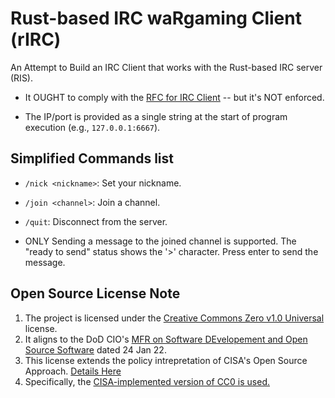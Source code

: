 Rust-based IRC waRgaming Client (rIRC)
======================================
An Attempt to Build an IRC Client that works with the Rust-based IRC server (RIS).

* It OUGHT to comply with the [RFC for IRC Client](https://www.rfc-editor.org/rfc/rfc2812.txt) -- but it's NOT enforced.

* The IP/port is provided as a single string at the start of program execution (e.g., `127.0.0.1:6667`).

Simplified Commands list
------------------------
* `/nick <nickname>`: Set your nickname.
* `/join <channel>`: Join a channel.
* `/quit`: Disconnect from the server.

* ONLY Sending a message to the joined channel is supported. The "ready to send" status shows the '>' character. Press enter to send the message.

Open Source License Note
------------------------
1. The project is licensed under the [Creative Commons Zero v1.0 Universal](https://creativecommons.org/publicdomain/zero/1.0/) license.
2. It aligns to the DoD CIO's [MFR on Software DEvelopement and Open Source Software](https://dodcio.defense.gov/portals/0/documents/library/softwaredev-opensource.pdf) dated 24 Jan 22.
3. This license extends the policy intrepretation of CISA's Open Source Approach. [Details Here](https://github.com/cisagov/development-guide/blob/develop/open-source-policy/policy.md)
4. Specifically, the [CISA-implemented version of CC0 is used.](https://github.com/cisagov/development-guide/blob/develop/LICENSE)